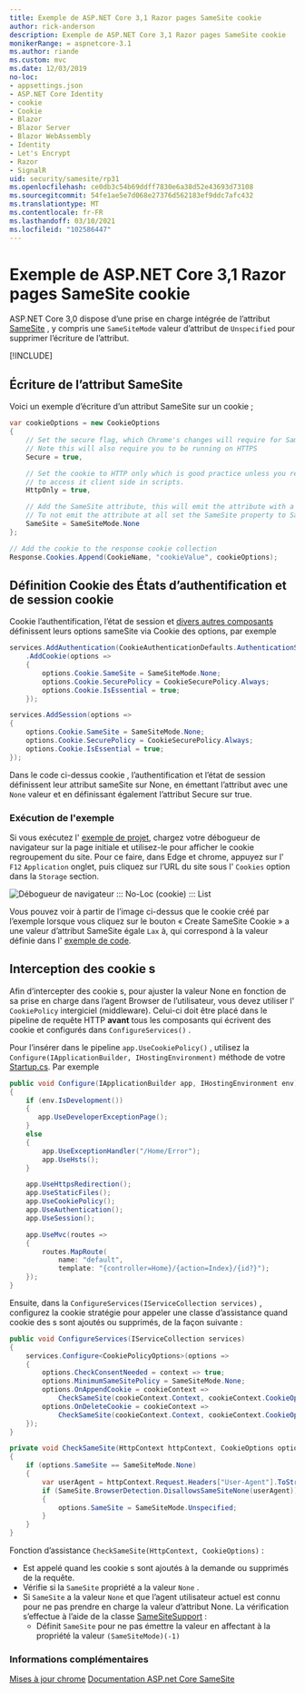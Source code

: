 ```yaml
---
title: Exemple de ASP.NET Core 3,1 Razor pages SameSite cookie
author: rick-anderson
description: Exemple de ASP.NET Core 3,1 Razor pages SameSite cookie
monikerRange: = aspnetcore-3.1
ms.author: riande
ms.custom: mvc
ms.date: 12/03/2019
no-loc:
- appsettings.json
- ASP.NET Core Identity
- cookie
- Cookie
- Blazor
- Blazor Server
- Blazor WebAssembly
- Identity
- Let's Encrypt
- Razor
- SignalR
uid: security/samesite/rp31
ms.openlocfilehash: ce0db3c54b69ddff7830e6a38d52e43693d73108
ms.sourcegitcommit: 54fe1ae5e7d068e27376d562183ef9ddc7afc432
ms.translationtype: MT
ms.contentlocale: fr-FR
ms.lasthandoff: 03/10/2021
ms.locfileid: "102586447"
---
```

# <a name="aspnet-core-31-razor-pages-samesite-cookie-sample"></a>Exemple de ASP.NET Core 3,1 Razor pages SameSite cookie

ASP.NET Core 3,0 dispose d’une prise en charge intégrée de l’attribut [SameSite](https://www.owasp.org/index.php/SameSite) , y compris une `SameSiteMode` valeur d’attribut de `Unspecified` pour supprimer l’écriture de l’attribut.

[!INCLUDE[](~/includes/SameSiteIdentity.md)]

## <a name="writing-the-samesite-attribute"></a><a name="sampleCode"></a>Écriture de l’attribut SameSite

Voici un exemple d’écriture d’un attribut SameSite sur un cookie ;

```csharp
var cookieOptions = new CookieOptions
{
    // Set the secure flag, which Chrome's changes will require for SameSite none.
    // Note this will also require you to be running on HTTPS
    Secure = true,

    // Set the cookie to HTTP only which is good practice unless you really do need
    // to access it client side in scripts.
    HttpOnly = true,

    // Add the SameSite attribute, this will emit the attribute with a value of none.
    // To not emit the attribute at all set the SameSite property to SameSiteMode.Unspecified.
    SameSite = SameSiteMode.None
};

// Add the cookie to the response cookie collection
Response.Cookies.Append(CookieName, "cookieValue", cookieOptions);
```

## <a name="setting-cookie-authentication-and-session-state-cookies"></a>Définition Cookie des États d’authentification et de session cookie

Cookie l’authentification, l’état de session et [divers autres composants](../samesite.md?view=aspnetcore-3.0) définissent leurs options sameSite via Cookie des options, par exemple

```csharp
services.AddAuthentication(CookieAuthenticationDefaults.AuthenticationScheme)
    .AddCookie(options =>
    {
        options.Cookie.SameSite = SameSiteMode.None;
        options.Cookie.SecurePolicy = CookieSecurePolicy.Always;
        options.Cookie.IsEssential = true;
    });

services.AddSession(options =>
{
    options.Cookie.SameSite = SameSiteMode.None;
    options.Cookie.SecurePolicy = CookieSecurePolicy.Always;
    options.Cookie.IsEssential = true;
});
```

Dans le code ci-dessus cookie , l’authentification et l’état de session définissent leur attribut sameSite sur None, en émettant l’attribut avec une `None` valeur et en définissant également l’attribut Secure sur true.

### <a name="run-the-sample"></a>Exécution de l'exemple

Si vous exécutez l' [exemple de projet](https://github.com/blowdart/AspNetSameSiteSamples/tree/master/AspNetCore31RazorPages), chargez votre débogueur de navigateur sur la page initiale et utilisez-le pour afficher le cookie regroupement du site. Pour ce faire, dans Edge et chrome, appuyez sur l' `F12` `Application` onglet, puis cliquez sur l’URL du site sous l' `Cookies` option dans la `Storage` section.

![Débogueur de navigateur ::: No-Loc (cookie) ::: List](BrowserDebugger.png)

Vous pouvez voir à partir de l’image ci-dessus que le cookie créé par l’exemple lorsque vous cliquez sur le bouton « Create SameSite Cookie » a une valeur d’attribut SameSite égale `Lax` à, qui correspond à la valeur définie dans l' [exemple de code](#sampleCode).

## <a name="intercepting-cookies"></a><a name="interception"></a>Interception des cookie s

Afin d’intercepter des cookie s, pour ajuster la valeur None en fonction de sa prise en charge dans l’agent Browser de l’utilisateur, vous devez utiliser l' `CookiePolicy` intergiciel (middleware). Celui-ci doit être placé dans le pipeline de requête HTTP **avant** tous les composants qui écrivent des cookie et configurés dans `ConfigureServices()` .

Pour l’insérer dans le pipeline `app.UseCookiePolicy()` , utilisez la `Configure(IApplicationBuilder, IHostingEnvironment)` méthode de votre [Startup.cs](https://github.com/blowdart/AspNetSameSiteSamples/blob/master/AspNetCore21MVC/Startup.cs). Par exemple

```csharp
public void Configure(IApplicationBuilder app, IHostingEnvironment env)
{
    if (env.IsDevelopment())
    {
       app.UseDeveloperExceptionPage();
    }
    else
    {
        app.UseExceptionHandler("/Home/Error");
        app.UseHsts();
    }

    app.UseHttpsRedirection();
    app.UseStaticFiles();
    app.UseCookiePolicy();
    app.UseAuthentication();
    app.UseSession();

    app.UseMvc(routes =>
    {
        routes.MapRoute(
            name: "default",
            template: "{controller=Home}/{action=Index}/{id?}");
    });
}
```

Ensuite, dans la `ConfigureServices(IServiceCollection services)` , configurez la cookie stratégie pour appeler une classe d’assistance quand cookie des s sont ajoutés ou supprimés, de la façon suivante :

```csharp
public void ConfigureServices(IServiceCollection services)
{
    services.Configure<CookiePolicyOptions>(options =>
    {
        options.CheckConsentNeeded = context => true;
        options.MinimumSameSitePolicy = SameSiteMode.None;
        options.OnAppendCookie = cookieContext =>
            CheckSameSite(cookieContext.Context, cookieContext.CookieOptions);
        options.OnDeleteCookie = cookieContext =>
            CheckSameSite(cookieContext.Context, cookieContext.CookieOptions);
    });
}

private void CheckSameSite(HttpContext httpContext, CookieOptions options)
{
    if (options.SameSite == SameSiteMode.None)
    {
        var userAgent = httpContext.Request.Headers["User-Agent"].ToString();
        if (SameSite.BrowserDetection.DisallowsSameSiteNone(userAgent))
        {
            options.SameSite = SameSiteMode.Unspecified;
        }
    }
}
```

Fonction d’assistance `CheckSameSite(HttpContext, CookieOptions)` :

* Est appelé quand les cookie s sont ajoutés à la demande ou supprimés de la requête.
* Vérifie si la `SameSite` propriété a la valeur `None` .
* Si `SameSite` a la valeur `None` et que l’agent utilisateur actuel est connu pour ne pas prendre en charge la valeur d’attribut None. La vérification s’effectue à l’aide de la classe [SameSiteSupport](https://github.com/dotnet/AspNetCore.Docs/blob/main/aspnetcore/security/samesite/snippets/SameSiteSupport.cs) :
  * Définit `SameSite` pour ne pas émettre la valeur en affectant à la propriété la valeur `(SameSiteMode)(-1)`

### <a name="more-information"></a>Informations complémentaires
 
[Mises à jour chrome](https://www.chromium.org/updates/same-site) 
 [Documentation ASP.net Core SameSite](xref:security/samesite)
